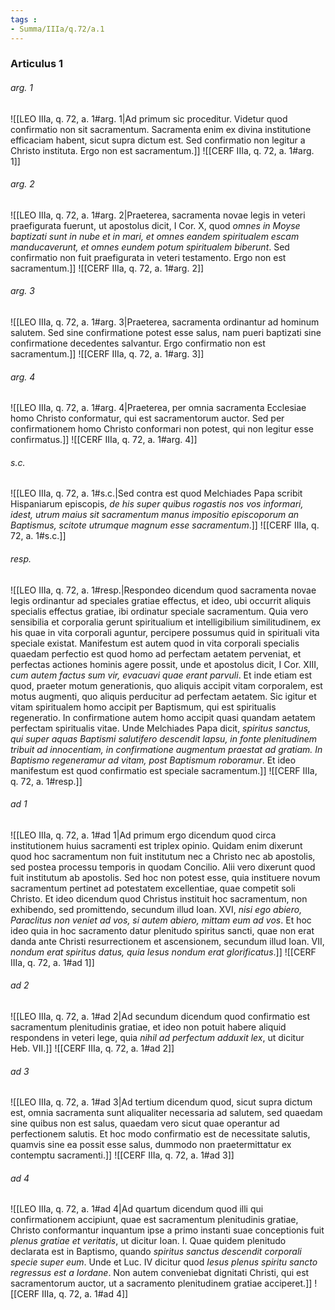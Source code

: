```yaml
---
tags : 
- Summa/IIIa/q.72/a.1
---
```


### Articulus 1

###### arg. 1
![[LEO IIIa, q. 72, a. 1#arg. 1|Ad primum sic proceditur. Videtur quod confirmatio non sit sacramentum. Sacramenta enim ex divina institutione efficaciam habent, sicut supra dictum est. Sed confirmatio non legitur a Christo instituta. Ergo non est sacramentum.]]
![[CERF IIIa, q. 72, a. 1#arg. 1]]

###### arg. 2
![[LEO IIIa, q. 72, a. 1#arg. 2|Praeterea, sacramenta novae legis in veteri praefigurata fuerunt, ut apostolus dicit, I Cor. X, quod *omnes in Moyse baptizati sunt in nube et in mari, et omnes eandem spiritualem escam manducaverunt, et omnes eundem potum spiritualem biberunt*. Sed confirmatio non fuit praefigurata in veteri testamento. Ergo non est sacramentum.]]
![[CERF IIIa, q. 72, a. 1#arg. 2]]

###### arg. 3
![[LEO IIIa, q. 72, a. 1#arg. 3|Praeterea, sacramenta ordinantur ad hominum salutem. Sed sine confirmatione potest esse salus, nam pueri baptizati sine confirmatione decedentes salvantur. Ergo confirmatio non est sacramentum.]]
![[CERF IIIa, q. 72, a. 1#arg. 3]]

###### arg. 4
![[LEO IIIa, q. 72, a. 1#arg. 4|Praeterea, per omnia sacramenta Ecclesiae homo Christo conformatur, qui est sacramentorum auctor. Sed per confirmationem homo Christo conformari non potest, qui non legitur esse confirmatus.]]
![[CERF IIIa, q. 72, a. 1#arg. 4]]

###### s.c.
![[LEO IIIa, q. 72, a. 1#s.c.|Sed contra est quod Melchiades Papa scribit Hispaniarum episcopis, *de his super quibus rogastis nos vos informari, idest, utrum maius sit sacramentum manus impositio episcoporum an Baptismus, scitote utrumque magnum esse sacramentum*.]]
![[CERF IIIa, q. 72, a. 1#s.c.]]

###### resp.
![[LEO IIIa, q. 72, a. 1#resp.|Respondeo dicendum quod sacramenta novae legis ordinantur ad speciales gratiae effectus, et ideo, ubi occurrit aliquis specialis effectus gratiae, ibi ordinatur speciale sacramentum. Quia vero sensibilia et corporalia gerunt spiritualium et intelligibilium similitudinem, ex his quae in vita corporali aguntur, percipere possumus quid in spirituali vita speciale existat. Manifestum est autem quod in vita corporali specialis quaedam perfectio est quod homo ad perfectam aetatem perveniat, et perfectas actiones hominis agere possit, unde et apostolus dicit, I Cor. XIII, *cum autem factus sum vir, evacuavi quae erant parvuli*. Et inde etiam est quod, praeter motum generationis, quo aliquis accipit vitam corporalem, est motus augmenti, quo aliquis perducitur ad perfectam aetatem. Sic igitur et vitam spiritualem homo accipit per Baptismum, qui est spiritualis regeneratio. In confirmatione autem homo accipit quasi quandam aetatem perfectam spiritualis vitae. Unde Melchiades Papa dicit, *spiritus sanctus, qui super aquas Baptismi salutifero descendit lapsu, in fonte plenitudinem tribuit ad innocentiam, in confirmatione augmentum praestat ad gratiam. In Baptismo regeneramur ad vitam, post Baptismum roboramur*. Et ideo manifestum est quod confirmatio est speciale sacramentum.]]
![[CERF IIIa, q. 72, a. 1#resp.]]

###### ad 1
![[LEO IIIa, q. 72, a. 1#ad 1|Ad primum ergo dicendum quod circa institutionem huius sacramenti est triplex opinio. Quidam enim dixerunt quod hoc sacramentum non fuit institutum nec a Christo nec ab apostolis, sed postea processu temporis in quodam Concilio. Alii vero dixerunt quod fuit institutum ab apostolis. Sed hoc non potest esse, quia instituere novum sacramentum pertinet ad potestatem excellentiae, quae competit soli Christo. Et ideo dicendum quod Christus instituit hoc sacramentum, non exhibendo, sed promittendo, secundum illud Ioan. XVI, *nisi ego abiero, Paraclitus non veniet ad vos, si autem abiero, mittam eum ad vos*. Et hoc ideo quia in hoc sacramento datur plenitudo spiritus sancti, quae non erat danda ante Christi resurrectionem et ascensionem, secundum illud Ioan. VII, *nondum erat spiritus datus, quia Iesus nondum erat glorificatus*.]]
![[CERF IIIa, q. 72, a. 1#ad 1]]

###### ad 2
![[LEO IIIa, q. 72, a. 1#ad 2|Ad secundum dicendum quod confirmatio est sacramentum plenitudinis gratiae, et ideo non potuit habere aliquid respondens in veteri lege, quia *nihil ad perfectum adduxit lex*, ut dicitur Heb. VII.]]
![[CERF IIIa, q. 72, a. 1#ad 2]]

###### ad 3
![[LEO IIIa, q. 72, a. 1#ad 3|Ad tertium dicendum quod, sicut supra dictum est, omnia sacramenta sunt aliqualiter necessaria ad salutem, sed quaedam sine quibus non est salus, quaedam vero sicut quae operantur ad perfectionem salutis. Et hoc modo confirmatio est de necessitate salutis, quamvis sine ea possit esse salus, dummodo non praetermittatur ex contemptu sacramenti.]]
![[CERF IIIa, q. 72, a. 1#ad 3]]

###### ad 4
![[LEO IIIa, q. 72, a. 1#ad 4|Ad quartum dicendum quod illi qui confirmationem accipiunt, quae est sacramentum plenitudinis gratiae, Christo conformantur inquantum ipse a primo instanti suae conceptionis fuit *plenus gratiae et veritatis*, ut dicitur Ioan. I. Quae quidem plenitudo declarata est in Baptismo, quando *spiritus sanctus descendit corporali specie super eum*. Unde et Luc. IV dicitur quod *Iesus plenus spiritu sancto regressus est a Iordane*. Non autem conveniebat dignitati Christi, qui est sacramentorum auctor, ut a sacramento plenitudinem gratiae acciperet.]]
![[CERF IIIa, q. 72, a. 1#ad 4]]


